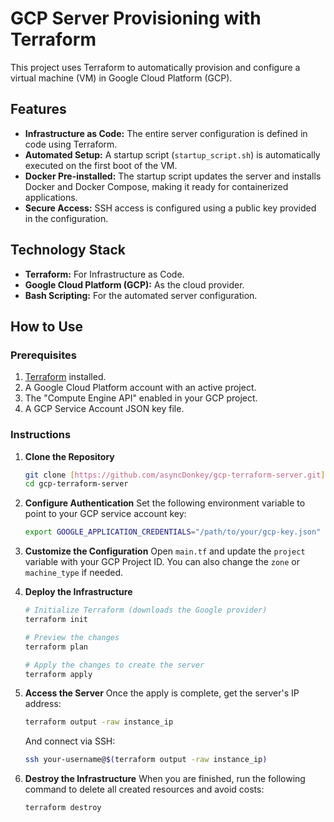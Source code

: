 # GCP Server Provisioning with Terraform

This project uses Terraform to automatically provision and configure a virtual machine (VM) in Google Cloud Platform (GCP).

## Features

-   **Infrastructure as Code:** The entire server configuration is defined in code using Terraform.
-   **Automated Setup:** A startup script (`startup_script.sh`) is automatically executed on the first boot of the VM.
-   **Docker Pre-installed:** The startup script updates the server and installs Docker and Docker Compose, making it ready for containerized applications.
-   **Secure Access:** SSH access is configured using a public key provided in the configuration.

## Technology Stack

-   **Terraform:** For Infrastructure as Code.
-   **Google Cloud Platform (GCP):** As the cloud provider.
-   **Bash Scripting:** For the automated server configuration.

## How to Use

### Prerequisites

1.  [Terraform](https://developer.hashicorp.com/terraform/downloads) installed.
2.  A Google Cloud Platform account with an active project.
3.  The "Compute Engine API" enabled in your GCP project.
4.  A GCP Service Account JSON key file.

### Instructions

1.  **Clone the Repository**
    ```bash
    git clone [https://github.com/asyncDonkey/gcp-terraform-server.git](https://github.com/asyncDonkey/gcp-terraform-server.git)
    cd gcp-terraform-server
    ```

2.  **Configure Authentication**
    Set the following environment variable to point to your GCP service account key:
    ```bash
    export GOOGLE_APPLICATION_CREDENTIALS="/path/to/your/gcp-key.json"
    ```

3.  **Customize the Configuration**
    Open `main.tf` and update the `project` variable with your GCP Project ID. You can also change the `zone` or `machine_type` if needed.

4.  **Deploy the Infrastructure**
    ```bash
    # Initialize Terraform (downloads the Google provider)
    terraform init

    # Preview the changes
    terraform plan

    # Apply the changes to create the server
    terraform apply
    ```

5.  **Access the Server**
    Once the apply is complete, get the server's IP address:
    ```bash
    terraform output -raw instance_ip
    ```
    And connect via SSH:
    ```bash
    ssh your-username@$(terraform output -raw instance_ip)
    ```

6.  **Destroy the Infrastructure**
    When you are finished, run the following command to delete all created resources and avoid costs:
    ```bash
    terraform destroy
    ```